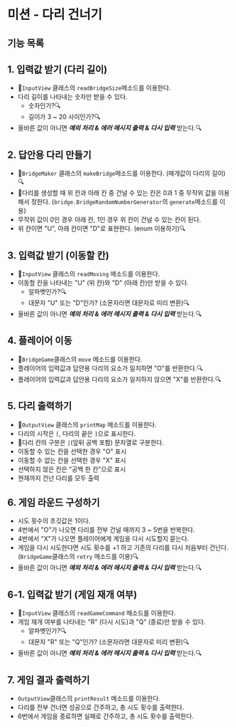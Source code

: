 # 미션 - 다리 건너기

## 기능 목록

## 1. 입력값 받기 (다리 길이)
- 🚨`InputView` 클래스의 `readBridgeSize`메소드를 이용한다.
- 다리 길이를 나타내는 숫자만 받을 수 있다.
  - 숫자인가?🔍
  - 길이가 3 ~ 20 사이인가?🔍
- 올바른 값이 아니면 <i><b>예외 처리 & 에러 메시지 출력 & 다시 입력</b></i> 받는다.🔍

## 2. 답안용 다리 만들기
- 🚨`BridgeMaker` 클래스의 `makeBridge`메소드를 이용한다. (매개값이 다리의 길이)🔍
- 🚨다리를 생성할 때 위 칸과 아래 칸 중 건널 수 있는 칸은 0과 1 중 무작위 값을 이용해서 정한다. (`bridge.BridgeRandomNumberGenerator`의 `generate`메소드를 이용)
- 무작위 값이 0인 경우 아래 칸, 1인 경우 위 칸이 건널 수 있는 칸이 된다.
- 위 칸이면 "U", 아래 칸이면 "D"로 표현한다. (enum 이용하기)🔍

## 3. 입력값 받기 (이동할 칸)
- 🚨`InputView` 클래스의 `readMoving` 메소드를 이용한다.
- 이동할 칸을 나타내는 "U" (위 칸)와 "D" (아래 칸)만 받을 수 있다.
  - 알파벳인가?🔍
  - 대문자 "U" 또는 "D"인가? (소문자라면 대문자로 미리 변환)🔍
- 올바른 값이 아니면 <i><b>예외 처리 & 에러 메시지 출력 & 다시 입력</b></i> 받는다.🔍

## 4. 플레이어 이동
- 🚨`BridgeGame`클래스의 `move` 메소드를 이용한다.
- 플레이어의 입력값과 답안용 다리의 요소가 일치하면 "O"를 반환한다.🔍
- 플레이어의 입력값과 답안용 다리의 요소가 일치하지 않으면 "X"를 반환한다.🔍

## 5. 다리 출력하기
- 🚨`OutputView` 클래스의 `printMap` 메소드를 이용한다.
- 다리의 시작은 `[`, 다리의 끝은 `]`으로 표시한다.
- 🚨다리 칸의 구분은 `|`(앞뒤 공백 포함) 문자열로 구분한다.
- 이동할 수 있는 칸을 선택한 경우 "O" 표시
- 이동할 수 없는 칸을 선택한 경우 "X" 표시
- 선택하지 않은 칸은 "공백 한 칸"으로 표시
- 현재까지 건넌 다리를 모두 출력

## 6. 게임 라운드 구성하기
- 시도 횟수의 초깃값은 1이다.
- 4번에서 "O"가 나오면 다리를 전부 건널 때까지 3 ~ 5번을 반복한다.
- 4번에서 "X"가 나오면 플레이어에게 게임을 다시 시도할지 묻는다.
- 게임을 다시 시도한다면 시도 횟수를 +1 하고 기존의 다리를 다시 처음부터 건넌다. (`BridgeGame`클래스의 `retry` 메소드를 이용)🔍
- 올바른 값이 아니면 <i><b>예외 처리 & 에러 메시지 출력 & 다시 입력</b></i> 받는다.🔍

## 6-1. 입력값 받기 (게임 재개 여부)
- 🚨`InputView` 클래스의 `readGameCommand` 메소드를 이용한다.
- 게임 재개 여부를 나타내는 "R" (다시 시도)과 "Q" (종료)만 받을 수 있다.
  - 알파벳인가?🔍
  - 대문자 "R" 또는 "Q"인가? (소문자라면 대문자로 미리 변환)🔍
- 올바른 값이 아니면 <i><b>예외 처리 & 에러 메시지 출력 & 다시 입력</b></i> 받는다.🔍

## 7. 게임 결과 출력하기
- `OutputView`클래스의 `printResult` 메소드를 이용한다.
- 다리를 전부 건너면 성공으로 간주하고, 총 시도 횟수를 출력한다.
- 6번에서 게임을 종료하면 실패로 간주하고, 총 시도 횟수를 출력한다.